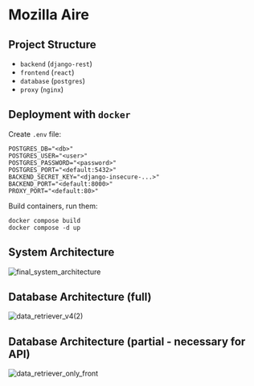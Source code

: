 # Mozilla Aire

## Project Structure

* `backend` (`django-rest`)
* `frontend` (`react`)
* `database` (`postgres`)
* `proxy` (`nginx`)


## Deployment with `docker`
Create `.env` file:
```
POSTGRES_DB="<db>"
POSTGRES_USER="<user>"
POSTGRES_PASSWORD="<password>"
POSTGRES_PORT="<default:5432>"
BACKEND_SECRET_KEY="<django-insecure-...>"
BACKEND_PORT="<default:8000>"
PROXY_PORT="<default:80>"
```
Build containers, run them:
```
docker compose build
docker compose -d up
```

## System Architecture
![final_system_architecture](https://github.com/user-attachments/assets/38adc07b-9431-4aa8-b102-fef3cb6ee2e7)

## Database Architecture (full)
![data_retriever_v4(2)](https://github.com/user-attachments/assets/ebf11e69-8501-425e-b403-120dc5b3f6c0)

## Database Architecture (partial - necessary for API)
![data_retriever_only_front](https://github.com/user-attachments/assets/ec49ab22-fa49-460d-a7e9-9757922dda38)

